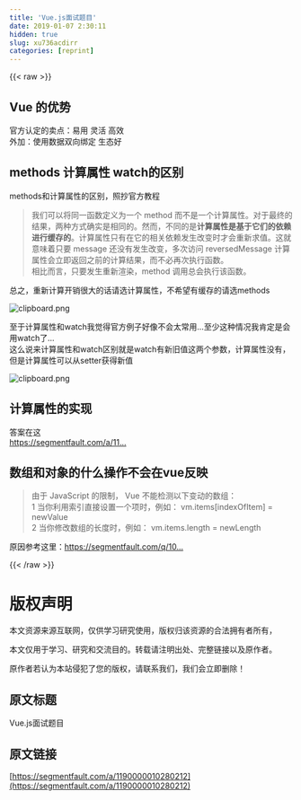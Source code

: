```yaml
---
title: 'Vue.js面试题目' 
date: 2019-01-07 2:30:11
hidden: true
slug: xu736acdirr
categories: [reprint]
---
```


{{< raw >}}

                    
<h2 id="articleHeader0">Vue 的优势</h2>
<p>官方认定的卖点：易用 灵活 高效<br>外加：使用数据双向绑定 生态好</p>
<h2 id="articleHeader1">methods 计算属性 watch的区别</h2>
<p>methods和计算属性的区别，照抄官方教程</p>
<blockquote>我们可以将同一函数定义为一个 method 而不是一个计算属性。对于最终的结果，两种方式确实是相同的。然而，不同的是<strong>计算属性是基于它们的依赖进行缓存的</strong>。计算属性只有在它的相关依赖发生改变时才会重新求值。这就意味着只要 message 还没有发生改变，多次访问 reversedMessage 计算属性会立即返回之前的计算结果，而不必再次执行函数。<br>相比而言，只要发生重新渲染，method 调用总会执行该函数。</blockquote>
<p>总之，重新计算开销很大的话请选计算属性，不希望有缓存的请选methods</p>
<p><span class="img-wrap"><img data-src="/img/bVRiOH?w=590&amp;h=655" src="https://static.alili.tech/img/bVRiOH?w=590&amp;h=655" alt="clipboard.png" title="clipboard.png" style="cursor: pointer; display: inline;"></span></p>
<p>至于计算属性和watch我觉得官方例子好像不会太常用...至少这种情况我肯定是会用watch了...<br>这么说来计算属性和watch区别就是watch有新旧值这两个参数，计算属性没有，但是计算属性可以从setter获得新值</p>
<p><span class="img-wrap"><img data-src="/img/bVRiOY?w=605&amp;h=469" src="https://static.alili.tech/img/bVRiOY?w=605&amp;h=469" alt="clipboard.png" title="clipboard.png" style="cursor: pointer; display: inline;"></span></p>
<h2 id="articleHeader2">计算属性的实现</h2>
<p>答案在这 <br><a href="https://segmentfault.com/a/1190000010475575">https://segmentfault.com/a/11...</a></p>
<h2 id="articleHeader3">数组和对象的什么操作不会在vue反映</h2>
<blockquote>由于 JavaScript 的限制， Vue 不能检测以下变动的数组：<br>1 当你利用索引直接设置一个项时，例如： vm.items[indexOfItem] = newValue<br>2 当你修改数组的长度时，例如： vm.items.length = newLength</blockquote>
<p>原因参考这里：<a href="https://segmentfault.com/q/1010000006938552/a-1020000006939230" target="_blank">https://segmentfault.com/q/10...</a></p>

                
{{< /raw >}}

# 版权声明
本文资源来源互联网，仅供学习研究使用，版权归该资源的合法拥有者所有，

本文仅用于学习、研究和交流目的。转载请注明出处、完整链接以及原作者。

原作者若认为本站侵犯了您的版权，请联系我们，我们会立即删除！

## 原文标题
Vue.js面试题目

## 原文链接
[https://segmentfault.com/a/1190000010280212](https://segmentfault.com/a/1190000010280212)

